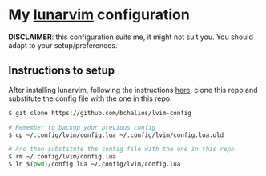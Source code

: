 # My [lunarvim](https://www.lunarvim.org/) configuration

**DISCLAIMER**: this configuration suits me, it might not suit you. You should adapt to your setup/preferences.

## Instructions to setup

After installing lunarvim, following the instructions [here](https://www.lunarvim.org/docs/installation),
clone this repo and substitute the config file with the one in this repo.

```sh
$ git clone https://github.com/bchalios/lvim-config

# Remember to backup your previous config
$ cp ~/.config/lvim/config.lua ~/.config/lvim/config.lua.old

# And then substitute the config file with the one in this repo.
$ rm ~/.config/lvim/config.lua
$ ln $(pwd)/config.lua ~/.config/lvim/config.lua
```
